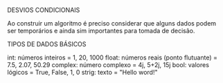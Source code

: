 DESVIOS CONDICIONAIS

Ao construir um algoritmo é preciso considerar que alguns dados podem ser temporários e ainda sim importantes para tomada de decisão. 


TIPOS DE DADOS BÁSICOS

int: números inteiros = 1, 20, 1000
float: números reais (ponto flutuante) = 7.5, 2.07, 50.29
complex: número complexo = 4j, 5+2j, 15j
bool: valores lógicos = True, False, 1, 0
strig: texto = "Hello word!"
